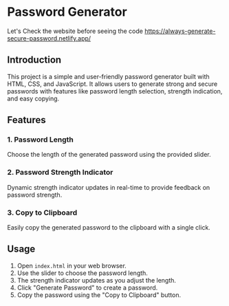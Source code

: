 # Password Generator
Let's Check the website before seeing the code
https://always-generate-secure-password.netlify.app/

## Introduction
This project is a simple and user-friendly password generator built with HTML, CSS, and JavaScript. It allows users to generate strong and secure passwords with features like password length selection, strength indication, and easy copying.

## Features

### 1. Password Length
Choose the length of the generated password using the provided slider.

### 2. Password Strength Indicator
Dynamic strength indicator updates in real-time to provide feedback on password strength.

### 3. Copy to Clipboard
Easily copy the generated password to the clipboard with a single click.

## Usage

1. Open `index.html` in your web browser.
2. Use the slider to choose the password length.
3. The strength indicator updates as you adjust the length.
4. Click "Generate Password" to create a password.
5. Copy the password using the "Copy to Clipboard" button.


